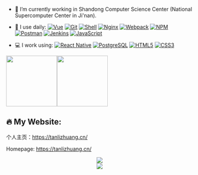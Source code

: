 <!--
**lzhtan/lzhtan** is a ✨ _special_ ✨ repository because its `README.md` (this file) appears on your GitHub profile.
-->

<!-- ![Anurag's GitHub stats](https://github-readme-stats.vercel.app/api?username=lzhtan&show_icons=true&theme=radical) -->

- 🔭 I’m currently working in Shandong Computer Science Center (National Supercomputer Center in Ji'nan).

- 🚀 I use daily:
  [![Vue](https://img.shields.io/badge/Vue.js-35495E?logo=vue.js&logoColor=4FC08D)](https://lzhtan.github.io)
  [![Git](https://img.shields.io/badge/-Git-000000?logo=git&logoColor=FF7043)](https://lzhtan.github.io)
  [![Shell](https://img.shields.io/badge/-Shell-4EC422?logo=Shell&logoColor=FF7043)](https://lzhtan.github.io)
  [![Nginx](https://img.shields.io/badge/-Nginx-F6C915?logo=nginx&logoColor=029137)](https://lzhtan.github.io)
  [![Webpack](https://img.shields.io/badge/-webpack-2B3A42?logo=webpack&logoColor=75AFCC)](https://lzhtan.github.io)
  [![NPM](https://img.shields.io/badge/-NPM-2875E3?logo=npm&logoColor=029137)](https://lzhtan.github.io)
  [![Postman](https://img.shields.io/badge/-Postman-7A1FA2?logo=postman&logoColor=FC8019)](https://lzhtan.github.io)
  [![Jenkins](https://img.shields.io/badge/-Jenkins-F6C915?logo=jenkins&logoColor=F16061)](https://lzhtan.github.io)
  [![JavaScript](https://img.shields.io/badge/JavaScript-000000?logo=JavaScript&logoColor=FFCA28)](https://lzhtan.github.io)

- 💻 I work using:
  [![React Native](https://img.shields.io/badge/React_Native-20232A?logo=react&logoColor=61DAFB)](https://lzhtan.github.io)
  [![PostgreSQL](https://img.shields.io/badge/-PostgreSQL-336791?style=plastic&logo=postgresql)](https://lzhtan.github.io)
  [![HTML5](https://img.shields.io/badge/-HTML5-E34F26?style=plastic&logo=html5&logoColor=white)](https://lzhtan.github.io)
  [![CSS3](https://img.shields.io/badge/-CSS3-1572B6?style=plastic&logo=css3)](https://lzhtan.github.io)


<!--
<div align="center" > <img height="137px" src="https://github-readme-stats.vercel.app/api?username=lzhtan&hide_title=true&hide_border=true&show_icons=trueline_height=21&text_color=000&icon_color=000&bg_color=0,ea6161,ffc64d,fffc4d,52fa5a&theme=graywhite" /> </div>
-->

<span><img src="https://github-readme-stats.vercel.app/api/top-langs/?username=lzhtan&layout=compact" height="137px" /></span><span><img height="137px" src="https://github-readme-stats.vercel.app/api?username=lzhtan&hide_title=true&hide_border=true&show_icons=trueline_height=21&text_color=000&icon_color=000&bg_color=0,ea6161,ffc64d,fffc4d,52fa5a&theme=graywhite" /> </span>


🔥 My Website:
-----------------------
个人主页：https://tanlizhuang.cn/

Homepage: https://tanlizhuang.cn/


<div align="center"> <img src="https://github-readme-streak-stats.herokuapp.com/?user=lzhtan" /> </div>
<div align="center"> <img src="https://visitor-badge.glitch.me/badge?page_id=lzhtan" /> </div>
<!--
<div align="center">
  <a href="https://raw.githubusercontent.com/all-smile/nav/master/static/images/buymeacoffee.jpg" target="_blank" style="display: inline-block;">
    <img
        src="https://img.shields.io/badge/Donate-Buy%20Me%20A%20Coffee-orange.svg?style=flat-square"
        align="center"
    />
  </a>
</div>
-->
